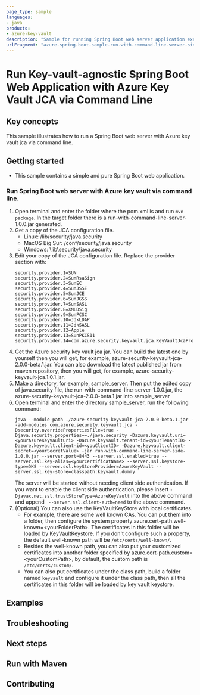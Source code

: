 ```yaml
---
page_type: sample
languages:
- java
products:
- azure-key-vault
description: "Sample for running Spring Boot web server application executable jar with Azure key vault"
urlFragment: "azure-spring-boot-sample-run-with-command-line-server-side"
---
```


# Run Key-vault-agnostic Spring Boot Web Application with Azure Key Vault JCA via Command Line 

## Key concepts
This sample illustrates how to run a Spring Boot web server with Azure key vault jca via command line.

## Getting started


- This sample contains a simple and pure Spring Boot web application. 

### Run Spring Boot web server with Azure key vault via command line. 
1. Open terminal and enter the folder where the pom.xml is and run `mvn package`. In the target folder there is a run-with-command-line-server-1.0.0.jar generated.  
2. Get a copy of the JCA configuration file.
   - Linux: <java-home>/lib/security/java.security
   - MacOS Big Sur: <java-home>/conf/security/java.security
   - Windows: <java-home>\lib\security\java.security 
3. Edit your copy of the JCA configuration file. Replace the provider section with: 
   ```
   security.provider.1=SUN
   security.provider.2=SunRsaSign
   security.provider.3=SunEC
   security.provider.4=SunJSSE
   security.provider.5=SunJCE
   security.provider.6=SunJGSS
   security.provider.7=SunSASL
   security.provider.8=XMLDSig
   security.provider.9=SunPCSC
   security.provider.10=JdkLDAP
   security.provider.11=JdkSASL
   security.provider.12=Apple
   security.provider.13=SunPKCS11
   security.provider.14=com.azure.security.keyvault.jca.KeyVaultJcaProvider
   ```
4. Get the Azure security key vault jca jar. You can build the latest one by yourself then you will get, for example, azure-security-keyvault-jca-2.0.0-beta.1.jar. You can also download the latest published jar from maven repository, then you will get, for example, azure-security-keyvault-jca.1.0.1.jar.
5. Make a directory, for example, sample_server. Then put the edited copy of java.security file, the run-with-command-line-server-1.0.0.jar, the azure-security-keyvault-jca-2.0.0-beta.1.jar into sample_server
6. Open terminal and enter the directory sample_server, run the following command:
   ```
   java --module-path ./azure-security-keyvault-jca-2.0.0-beta.1.jar --add-modules com.azure.security.keyvault.jca -Dsecurity.overridePropertiesFile=true -Djava.security.properties==./java.security -Dazure.keyvault.uri=<yourAzureKeyVaultUri> -Dazure.keyvault.tenant-id=<yourTenantID> -Dazure.keyvault.client-id=<youClientID> -Dazure.keyvault.client-secret=<yourSecretValue> -jar run-with-command-line-server-side-1.0.0.jar --server.port=8443 --server.ssl.enabled=true --server.ssl.key-alias=<yourCertificatName> --server.ssl.keystore-type=DKS --server.ssl.keyStoreProvider=AzureKeyVault --server.ssl.key-store=classpath:keyvault.dummy 
   ```
   The server will be started without needing client side authentication. If you want to enable the client side authentication, please insert `-Djavax.net.ssl.trustStoreType=AzureKeyVault` into the above command and append ` --server.ssl.client-auth=need` to the above command.
7. (Optional) You can also use the KeyVaultKeyStore with local certificates. 
    - For example, there are some well known CAs. You can put them into a folder, then configure the system property azure.cert-path.well-known=\<yourFolderPath>. The certificates in this folder will be loaded by KeyVaultKeystore. If you don't configure such a property, the default well-known path will be `/etc/certs/well-known/`.
    - Besides the well-known path, you can also put your customized certificates into another folder specified by azure.cert-path.custom=\<yourCustomPath>, by default, the custom path is `/etc/certs/custom/`.
    - You can also put certificates under the class path, build a folder named `keyvault` and configure it under the class path, then all the certificates in this folder will be loaded by key vault keystore.
## Examples
## Troubleshooting
## Next steps
## Run with Maven
## Contributing
